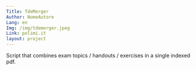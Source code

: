 ```yaml
---
Title: TdeMerger
Author: NomeAutore
Lang: en
Img: /img/tdemerger.jpeg
Link: polimi.it
layout: project
---
```

Script that combines exam topics / handouts / exercises in a single indexed pdf.
